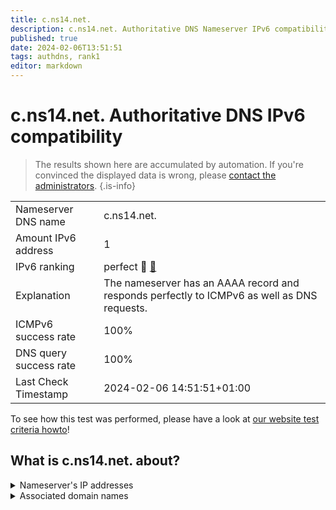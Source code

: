 ```yaml
---
title: c.ns14.net.
description: c.ns14.net. Authoritative DNS Nameserver IPv6 compatibility
published: true
date: 2024-02-06T13:51:51
tags: authdns, rank1
editor: markdown
---
```


# c.ns14.net. Authoritative DNS IPv6 compatibility

> The results shown here are accumulated by automation. If you're convinced the displayed data is wrong, please [contact the administrators](/howto/chat). 
{.is-info}




|   |   |
| - | - |
| Nameserver DNS name | c.ns14.net.
| Amount IPv6 address | 1
| IPv6 ranking | perfect :1st_place_medal: [🔗](/howto/ranking) |
| Explanation | The nameserver has an AAAA record and responds perfectly to ICMPv6 as well as DNS requests. |
| ICMPv6 success rate | 100%|
| DNS query success rate | 100% |
| Last Check Timestamp | 2024-02-06 14:51:51+01:00 |

To see how this test was performed, please have a look at [our website test criteria howto](/howto/testcriteria/authdns)!


## What is c.ns14.net. about?




<details>
<summary>Nameserver's IP addresses</summary>

2a01:130:2000:118:89:146:248:231

</details>



<details>
<summary>Associated domain names</summary>

www.bmuv.de

www.bundesfinanzhof.de

www.bmas.de

www.bmfsfj.de

www.bundesfinanzministerium.de

</details>
